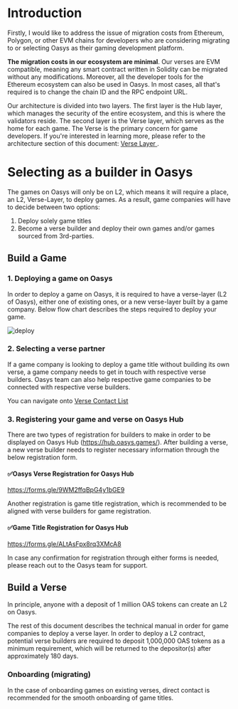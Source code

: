 # Introduction
Firstly, I would like to address the issue of migration costs from Ethereum, Polygon, or other EVM chains for developers who are considering migrating to or selecting Oasys as their gaming development platform.

**The migration costs in our ecosystem are minimal**. Our verses are EVM compatible, meaning any smart contract written in Solidity can be migrated without any modifications. Moreover, all the developer tools for the Ethereum ecosystem can also be used in Oasys. In most cases, all that's required is to change the chain ID and the RPC endpoint URL.

Our architecture is divided into two layers. The first layer is the Hub layer, which manages the security of the entire ecosystem, and this is where the validators reside. The second layer is the Verse layer, which serves as the home for each game. The Verse is the primary concern for game developers. If you're interested in learning more, please refer to the architecture section of this document: [Verse Layer
](/docs/architecture/verse-layer/verse-layer).

# Selecting as a builder in Oasys

The games on Oasys will only be on L2, which means it will require a place, an L2, Verse-Layer, to deploy games. As a result, game companies will have to decide between two options: 
1. Deploy solely game titles
2. Become a verse builder and deploy their own games and/or games sourced from 3rd-parties.

## Build a Game

### 1. Deploying a game on Oasys

In order to deploy a game on Oasys, it is required to have a verse-layer (L2 of Oasys), either one of existing ones, or a new verse-layer built by a game company. Below flow chart describes the steps required to deploy your game. 

![deploy](/img/docs/techdocs/verse/game.png)

### 2. Selecting a verse partner

If a game company is looking to deploy a game title without building its own verse, a game company needs to get in touch with respective verse builders. Oasys team can also help respective game companies to be connected with respective verse builders. 

You can navigate onto [Verse Contact List](/docs/verse-developer/1-3-contact-list)

### 3. Registering your game and verse on Oasys Hub

There are two types of registration for builders to make in order to be displayed on Oasys Hub (https://hub.oasys.games/). 
After building a verse, a new verse builder needs to register necessary information through the below registration form. 

#### ✅Oasys Verse Registration for Oasys Hub
https://forms.gle/9WM2ffqBpG4y1bGE9

 Another registration is game title registration, which is recommended to be aligned with verse builders for game registration. 

#### ✅Game Title Registration for Oasys Hub
https://forms.gle/ALtAsFpx8rq3XMcA8

In case any confirmation for registration through either forms is needed, please reach out to the Oasys team for support. 

## Build a Verse

In principle, anyone with a deposit of 1 million OAS tokens can create an L2 on Oasys.

The rest of this document describes the technical manual in order for game companies to deploy a verse layer. In order to deploy a L2 contract, potential verse builders are required to deposit 1,000,000 OAS tokens as a minimum requirement, which will be returned to the depositor(s) after approximately 180 days. 

### Onboarding (migrating)

In the case of onboarding games on existing verses, direct contact is recommended for the smooth onboarding of game titles. 
